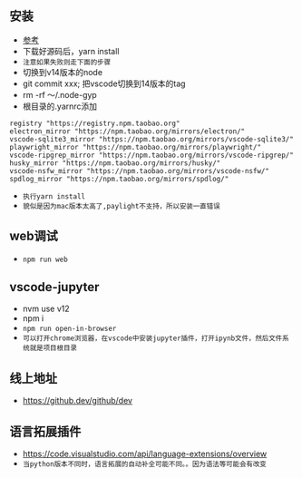 ## 安装
* [参考]("https://github.com/microsoft/vscode/wiki/How-to-Contribute")
* 下载好源码后，yarn install
* `注意如果失败则走下面的步骤`
* 切换到v14版本的node
* git commit xxx; 把vscode切换到14版本的tag
* rm -rf ～/.node-gyp
* 根目录的.yarnrc添加
```text
registry "https://registry.npm.taobao.org"
electron_mirror "https://npm.taobao.org/mirrors/electron/"
vscode-sqlite3_mirror "https://npm.taobao.org/mirrors/vscode-sqlite3/"
playwright_mirror "https://npm.taobao.org/mirrors/playwright/"
vscode-ripgrep_mirror "https://npm.taobao.org/mirrors/vscode-ripgrep/"
husky_mirror "https://npm.taobao.org/mirrors/husky/"
vscode-nsfw_mirror "https://npm.taobao.org/mirrors/vscode-nsfw/"
spdlog_mirror "https://npm.taobao.org/mirrors/spdlog/"
```
* `执行yarn install`
* `貌似是因为mac版本太高了,paylight不支持，所以安装一直错误`

## web调试
* `npm run web`

## vscode-jupyter
* nvm use v12
* npm i
* `npm run open-in-browser`
* `可以打开chrome浏览器，在vscode中安装jupyter插件，打开ipynb文件，然后文件系统就是项目根目录`

## 线上地址
* https://github.dev/github/dev

## 语言拓展插件
* https://code.visualstudio.com/api/language-extensions/overview
* `当python版本不同时，语言拓展的自动补全可能不同。。因为语法等可能会有改变`


